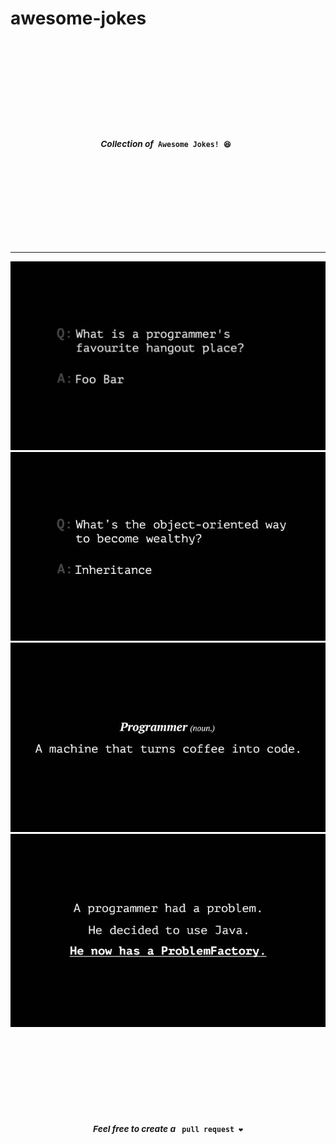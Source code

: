 # awesome-jokes

<div align="center">
  <sup>
    <br />
    <br />
    <br />
    <br />
    <br />
    <br />
    <br />
    <h3>
    <em>Collection of</em><code> Awesome Jokes! 😆 </code>
    </h3>
    <br />
    <br />
    <br />
    <br />
    <br />
    <br />
    <br />
  </sup>
</div>
<p align="center"></p>

---

![](./assets/1.jpeg)
![](./assets/2.jpeg)
![](./assets/3.jpeg)
![](./assets/4.jpeg)



<div align="center">
  <sup>
    <br />
    <br />
    <br />
    <br />
    <br />
    <br />
    <h3>
    <em>Feel free to create a </em> <code> pull request ❤️</code>
    </h3>
    <br />
    <br />
    <br />
    <br />
    <br />
    <br />
  </sup>
</div>

️